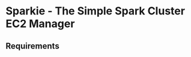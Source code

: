 Sparkie - The Simple Spark Cluster EC2 Manager
==============================================

Requirements
------------
